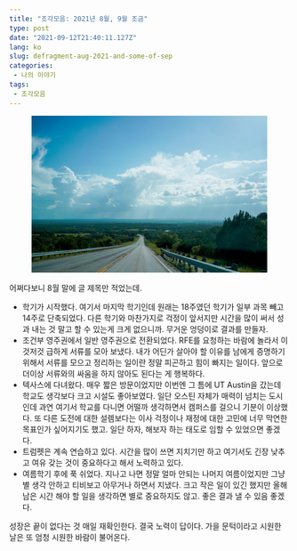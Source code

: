```yaml
---
title: "조각모음: 2021년 8월, 9월 조금"
type: post
date: "2021-09-12T21:40:11.127Z"
lang: ko
slug: defragment-aug-2021-and-some-of-sep
categories:
 - 나의 이야기
tags:
 - 조각모음
---
```


<figure>

![](./texas.jpg)

</figure>

어쩌다보니 8월 말에 글 제목만 적었는데.

- 학기가 시작했다. 여기서 마지막 학기인데 원래는 18주였던 학기가 일부 과목 빼고 14주로 단축되었다. 다른 학기와 마찬가지로 걱정이 앞서지만 시간을 많이 써서 성과 내는 것 말고 할 수 있는게 크게 없으니까. 무거운 엉덩이로 결과를 만들자.
- 조건부 영주권에서 일반 영주권으로 전환되었다. RFE를 요청하는 바람에 놀라서 이것저것 급하게 서류를 모아 보냈다. 내가 어딘가 살아야 할 이유를 남에게 증명하기 위해서 서류를 모으고 정리하는 일이란 정말 피곤하고 힘이 빠지는 일이다. 앞으로 더이상 서류와의 싸움을 하지 않아도 된다는 게 행복하다.
- 텍사스에 다녀왔다. 매우 짧은 방문이었지만 이번엔 그 틈에 UT Austin을 갔는데 학교도 생각보다 크고 시설도 좋아보였다. 일단 오스틴 자체가 매력이 넘치는 도시인데 과연 여기서 학교를 다니면 어떨까 생각하면서 캠퍼스를 걸으니 기분이 이상했다. 또 다른 도전에 대한 설렘보다는 이사 걱정이나 재정에 대한 고민에 너무 막연한 목표인가 싶어지기도 했고. 일단 하자, 해보자 하는 태도로 임할 수 있었으면 좋겠다.
- 트럼펫은 계속 연습하고 있다. 시간을 많이 쓰면 지치기만 하고 여기서도 긴장 낮추고 여유 갖는 것이 중요하다고 해서 노력하고 있다.
- 여름학기 후에 푹 쉬었다. 지나고 나면 정말 얼마 안되는 나머지 여름이었지만 그냥 별 생각 안하고 티비보고 아무거나 하면서 지냈다. 크고 작은 일이 있긴 했지만 올해 남은 시간 해야 할 일을 생각하면 별로 중요하지도 않고. 좋은 결과 낼 수 있음 좋겠다.

성장은 끝이 없다는 것 매일 재확인한다. 결국 노력이 답이다. 가을 문턱이라고 시원한 날은 또 엄청 시원한 바람이 불어온다.
